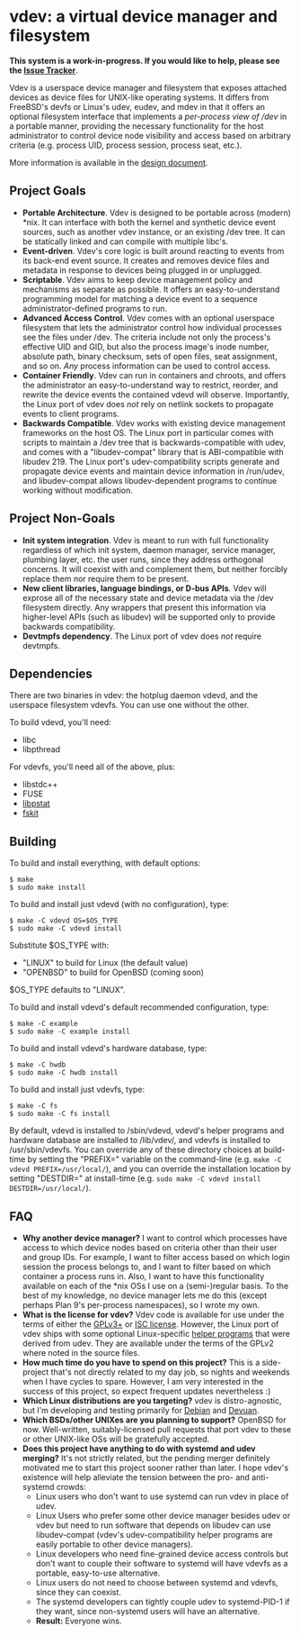 vdev: a virtual device manager and filesystem
=============================================

**This system is a work-in-progress.  If you would like to help, please see the [Issue Tracker](https://github.com/jcnelson/vdev/issues)**.

Vdev is a userspace device manager and filesystem that exposes attached devices as device files for UNIX-like operating systems.  It differs from FreeBSD's devfs or Linux's udev, eudev, and mdev in that it offers an optional filesystem interface that implements a *per-process view of /dev* in a portable manner, providing the necessary functionality for the host administrator to control device node visibility and access based on arbitrary criteria (e.g. process UID, process session, process seat, etc.).

More information is available in the [design document](http://judecnelson.blogspot.com/2015/01/introducing-vdev.html).

Project Goals
-------------
* **Portable Architecture**.  Vdev is designed to be portable across (modern) *nix.  It can interface with both the kernel and synthetic device event sources, such as another vdev instance, or an existing /dev tree.  It can be statically linked and can compile with multiple libc's.
* **Event-driven**.  Vdev's core logic is built around reacting to events from its back-end event source.  It creates and removes device files and metadata in response to devices being plugged in or unplugged.
* **Scriptable**.  Vdev aims to keep device management policy and mechanisms as separate as possible.  It offers an easy-to-understand programming model for matching a device event to a sequence administrator-defined programs to run.
* **Advanced Access Control**.  Vdev comes with an optional userspace filesystem that lets the administrator control how individual processes see the files under /dev.  The criteria include not only the process's effective UID and GID, but also the process image's inode number, absolute path, binary checksum, sets of open files, seat assignment, and so on.  *Any* process information can be used to control access.
* **Container Friendly**.  Vdev can run in containers and chroots, and offers the administrator an easy-to-understand way to restrict, reorder, and rewrite the device events the contained vdevd will observe.  Importantly, the Linux port of vdev does *not* rely on netlink sockets to propagate events to client programs.
* **Backwards Compatible**.  Vdev works with existing device management frameworks on the host OS.  The Linux port in particular comes with scripts to maintain a /dev tree that is backwards-compatible with udev, and comes with a "libudev-compat" library that is ABI-compatible with libudev 219.  The Linux port's udev-compatibility scripts generate and propagate device events and maintain device information in /run/udev, and libudev-compat allows libudev-dependent programs to continue working without modification.

Project Non-Goals
-----------------
* **Init system integration**.  Vdev is meant to run with full functionality regardless of which init system, daemon manager, service manager, plumbing layer, etc. the user runs, since they address orthogonal concerns.  It will coexist with and complement them, but neither forcibly replace them nor require them to be present.
* **New client libraries, language bindings, or D-bus APIs**.  Vdev will exprose all of the necessary state and device metadata via the /dev filesystem directly.  Any wrappers that present this information via higher-level APIs (such as libudev) will be supported only to provide backwards compatibility.
* **Devtmpfs dependency**.  The Linux port of vdev does *not* require devtmpfs.

Dependencies
-----------

There are two binaries in vdev:  the hotplug daemon vdevd, and the userspace filesystem vdevfs.  You can use one without the other.

To build vdevd, you'll need:
* libc
* libpthread

For vdevfs, you'll need all of the above, plus:
* libstdc++
* FUSE
* [libpstat](https://github.com/jcnelson/libpstat)
* [fskit](https://github.com/jcnelson/fskit)

Building
--------

To build and install everything, with default options:

    $ make
    $ sudo make install 

To build and install just vdevd (with no configuration), type:

    $ make -C vdevd OS=$OS_TYPE
    $ sudo make -C vdevd install

Substitute $OS_TYPE with:
* "LINUX" to build for Linux (the default value)
* "OPENBSD" to build for OpenBSD (coming soon)

$OS_TYPE defaults to "LINUX".

To build and install vdevd's default recommended configuration, type:

    $ make -C example
    $ sudo make -C example install 

To build and install vdevd's hardware database, type:

    $ make -C hwdb 
    $ sudo make -C hwdb install

To build and install just vdevfs, type:

    $ make -C fs
    $ sudo make -C fs install

By default, vdevd is installed to /sbin/vdevd, vdevd's helper programs and hardware database are installed to /lib/vdev/, and vdevfs is installed to /usr/sbin/vdevfs.  You can override any of these directory choices at build-time by setting the "PREFIX=" variable on the command-line (e.g. `make -C vdevd PREFIX=/usr/local/`), and you can override the installation location by setting "DESTDIR=" at install-time (e.g. `sudo make -C vdevd install DESTDIR=/usr/local/`).

FAQ
---
* **Why another device manager?**  I want to control which processes have access to which device nodes based on criteria other than their user and group IDs.  For example, I want to filter access based on which login session the process belongs to, and I want to filter based on which container a process runs in.  Also, I want to have this functionality available on each of the *nix OSs I use on a (semi-)regular basis.  To the best of my knowledge, no device manager lets me do this (except perhaps Plan 9's per-process namespaces), so I wrote my own.
* **What is the license for vdev?**  Vdev code is available for use under the terms of either the [GPLv3+](https://github.com/jcnelson/vdev/blob/master/LICENSE.GPLv3%2B) or [ISC license](https://github.com/jcnelson/vdev/blob/master/LICENSE.ISC).  However, the Linux port of vdev ships with some optional Linux-specific [helper programs](https://github.com/jcnelson/vdev/tree/master/vdevd/helpers/LINUX) that were derived from udev.  They are available under the terms of the GPLv2 where noted in the source files.
* **How much time do you have to spend on this project?**  This is a side-project that's not directly related to my day job, so nights and weekends when I have cycles to spare.  However, I am very interested in the success of this project, so expect frequent updates nevertheless :)
* **Which Linux distributions are you targeting?**  vdev is distro-agnostic, but I'm developing and testing primarily for [Debian](http://www.debian.org) and [Devuan](http://devuan.org).
* **Which BSDs/other UNIXes are you planning to support?**  OpenBSD for now.  Well-written, suitably-licensed pull requests that port vdev to these or other UNIX-like OSs will be gratefully accepted.
* **Does this project have anything to do with systemd and udev merging?**  It's not strictly related, but the pending merger definitely motivated me to start this project sooner rather than later.  I hope vdev's existence will help alleviate the tension between the pro- and anti-systemd crowds:
  * Linux users who don't want to use systemd can run vdev in place of udev.
  * Linux Users who prefer some other device manager besides udev or vdev but need to run software that depends on libudev can use libudev-compat (vdev's udev-compatibility helper programs are easily portable to other device managers).
  * Linux developers who need fine-grained device access controls but don't want to couple their software to systemd will have vdevfs as a portable, easy-to-use alternative.
  * Linux users do not need to choose between systemd and vdevfs, since they can coexist.
  * The systemd developers can tightly couple udev to systemd-PID-1 if they want, since non-systemd users will have an alternative.
  * **Result:** Everyone wins.
